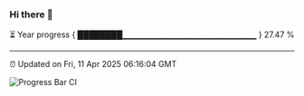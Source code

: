 ### Hi there 👋

⏳ Year progress { ████████▁▁▁▁▁▁▁▁▁▁▁▁▁▁▁▁▁▁▁▁▁▁ } 27.47 %

---

⏰ Updated on Fri, 11 Apr 2025 06:16:04 GMT

![Progress Bar CI](https://github.com/Shyam-Makwana/GitHub-Actions-Demo/workflows/Progress%20Bar%20CI/badge.svg)
